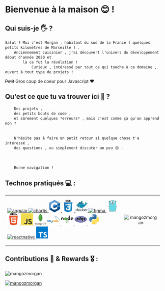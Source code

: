 

Bienvenue à la maison  😊 !
==========================


Qui suis-je 🖐 ?
-------------
    Salut ! Moi c'est Morgan , habitant du sud de la France ( quelques petits kilomètres de Marseille ) .
        Anciennement cuisinier , j'ai découvert l'univers du développement début d'année 2020 et 
            là ce fut la révélation !
                Curieux , intéressé par tout ce qui touche à ce domaine , ouvert à tout type de projets ! 
~~Petit~~ Gros coup de coeur pour Javascript ❤

Qu'est ce que tu va trouver ici 🤔 ?
------------------------------------     

        Des projets ,
        des petits bouts de code , 
        et sûrement quelques *erreurs* , mais c'est comme ça qu'on apprend non ? 
        
        
        N'hésite pas à faire un petit retour si quelque chose t'a intéressé , 
        des questions , ou simplement discuter un peu 😉 .
        
        
        
        Bonne navigation !   
        



Technos pratiqués 💻 :
----------------------

<table border="0">
  <tr>
    <!-- Premier bloc : Icônes des technologies -->
    <td>
      <p align="left"> 
        <a href="https://angular.io" target="_blank" rel="noreferrer"> 
          <img src="https://angular.io/assets/images/logos/angular/angular.svg" alt="angular" width="40" height="40"/> 
        </a> 
        <a href="https://www.chartjs.org" target="_blank" rel="noreferrer"> 
          <img src="https://www.chartjs.org/media/logo-title.svg" alt="chartjs" width="40" height="40"/> 
        </a> 
        <a href="https://www.w3schools.com/cpp/" target="_blank" rel="noreferrer"> 
          <img src="https://raw.githubusercontent.com/devicons/devicon/master/icons/cplusplus/cplusplus-original.svg" alt="cplusplus" width="40" height="40"/> 
        </a> 
        <a href="https://www.w3schools.com/css/" target="_blank" rel="noreferrer"> 
          <img src="https://raw.githubusercontent.com/devicons/devicon/master/icons/css3/css3-original-wordmark.svg" alt="css3" width="40" height="40"/> 
        </a>  
        <a href="https://www.docker.com/" target="_blank" rel="noreferrer"> 
          <img src="https://raw.githubusercontent.com/devicons/devicon/master/icons/docker/docker-original-wordmark.svg" alt="docker" width="40" height="40"/> 
        </a> 
        <a href="https://www.figma.com/" target="_blank" rel="noreferrer"> 
          <img src="https://www.vectorlogo.zone/logos/figma/figma-icon.svg" alt="figma" width="40" height="40"/> 
        </a> 
        <a href="https://golang.org" target="_blank" rel="noreferrer"> 
          <img src="https://raw.githubusercontent.com/devicons/devicon/master/icons/go/go-original.svg" alt="go" width="40" height="40"/> 
        </a> 
        <a href="https://www.w3.org/html/" target="_blank" rel="noreferrer"> 
          <img src="https://raw.githubusercontent.com/devicons/devicon/master/icons/html5/html5-original-wordmark.svg" alt="html5" width="40" height="40"/> 
        </a> 
        <a href="https://developer.mozilla.org/en-US/docs/Web/JavaScript" target="_blank" rel="noreferrer"> 
          <img src="https://raw.githubusercontent.com/devicons/devicon/master/icons/javascript/javascript-original.svg" alt="javascript" width="40" height="40"/> 
        </a> 
        <a href="https://www.mongodb.com/" target="_blank" rel="noreferrer"> 
          <img src="https://raw.githubusercontent.com/devicons/devicon/master/icons/mongodb/mongodb-original-wordmark.svg" alt="mongodb" width="40" height="40"/> 
        </a> 
        <a href="https://www.mysql.com/" target="_blank" rel="noreferrer"> 
          <img src="https://raw.githubusercontent.com/devicons/devicon/master/icons/mysql/mysql-original-wordmark.svg" alt="mysql" width="40" height="40"/> 
        </a> 
        <a href="https://nodejs.org" target="_blank" rel="noreferrer"> 
          <img src="https://raw.githubusercontent.com/devicons/devicon/master/icons/nodejs/nodejs-original-wordmark.svg" alt="nodejs" width="40" height="40"/> 
        </a> 
        <a href="https://www.php.net" target="_blank" rel="noreferrer"> 
          <img src="https://raw.githubusercontent.com/devicons/devicon/master/icons/php/php-original.svg" alt="php" width="40" height="40"/> 
        </a> 
        <a href="https://www.python.org" target="_blank" rel="noreferrer"> 
          <img src="https://raw.githubusercontent.com/devicons/devicon/master/icons/python/python-original.svg" alt="python" width="40" height="40"/> 
        </a> 
        <a href="https://reactnative.dev/" target="_blank" rel="noreferrer"> 
          <img src="https://reactnative.dev/img/header_logo.svg" alt="reactnative" width="40" height="40"/> 
        </a> 
        <a href="https://www.typescriptlang.org/" target="_blank" rel="noreferrer"> 
          <img src="https://raw.githubusercontent.com/devicons/devicon/master/icons/typescript/typescript-original.svg" alt="typescript" width="40" height="40"/> 
        </a> 
      </p>
    </td>
    <td>
      <p align="center">
        <img src="https://github-readme-stats.vercel.app/api/top-langs?username=mangozmorgan&show_icons=true&locale=en&layout=compact&theme=dark&hide_border=true" alt="mangozmorgan" />
      </p>
    </td>
  </tr>
</table>


         
 



Contributions 🚀 & Rewards 🎖️ :
----------------------
<p>
    <span>
        <img align="center" src="https://github-readme-streak-stats.herokuapp.com/?user=mangozmorgan&theme=dark&hide_border=true" alt="mangozmorgan" /></p>        
    </span>
    <span>
        <a href="https://github.com/ryo-ma/github-profile-trophy"><img src="https://github-profile-trophy.vercel.app/?username=mangozmorgan&theme=darkhub" alt="mangozmorgan" /></a>        
    </span>
